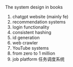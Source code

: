 





The system design in books

1.   chatgpt website (mainly fe)
2.   recommendation systems
3.   login functionality
4.   consistent hashing
5.   id generation
6.   web crawler
7.   YouTube systems
8.   from zero to 1 million
9.   job platform 任务调度系统